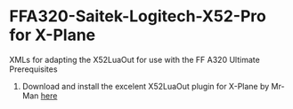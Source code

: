 # FFA320-Saitek-Logitech-X52-Pro for X-Plane
XMLs for adapting the X52LuaOut for use with the FF A320 Ultimate
Prerequisites 
1. Download and install the excelent X52LuaOut plugin for X-Plane by Mr-Man [here](https://forums.x-plane.org/index.php?/files/file/35304-x52luaout-winmaclin/&tab=comments&page=11)
